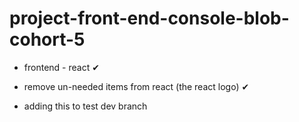 # project-front-end-console-blob-cohort-5

- frontend - react ✔

- remove un-needed items from react (the react logo) ✔

- adding this to test dev branch